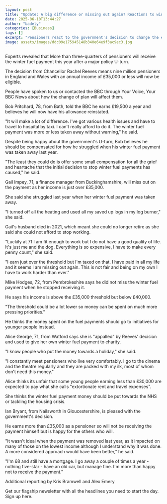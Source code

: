 ```yaml
---
layout: post
title: "Update: A big difference or missing out again? Reactions to winter fuel payment U-turn"
date: 2025-06-10T13:44:27
author: "badely"
categories: [Business]
tags: []
excerpt: "Pensioners react to the government's decision to change the eligibility rules for  winter fuel payments."
image: assets/images/ddc09e175945148b340e64e9f3ac9ec3.jpg
---
```


Experts revealed that More than three-quarters of pensioners will receive the winter fuel payment this year after a major policy U-turn.

The decision from Chancellor Rachel Reeves means nine million pensioners in England and Wales with an annual income of £35,000 or less will now be eligible.

People have spoken to us or contacted the BBC through Your Voice, Your BBC News about how the change of plan will affect them.

Bob Pritchard, 78, from Bath, told the BBC he earns £19,500 a year and believes he will now have his allowance reinstated.

"It will make a lot of difference. I've got various health issues and have to travel to hospital by taxi. I can't really afford to do it. The winter fuel payment was more or less taken away without warning," he said.

Despite being happy about the government's U-turn, Bob believes he should be compensated for how he struggled when his winter fuel payment was taken away last year.

"The least they could do is offer some small compensation for all the grief and heartache that the initial decision to stop winter fuel payments has caused," he said.

Gail Impey, 71, a finance manager from Buckinghamshire, will miss out on the payment as her income is just over £35,000.

She said she struggled last year when her winter fuel payment was taken away.

"I turned off all the heating and used all my saved up logs in my log burner," she said.

Gail's husband died in 2021, which meant she could no longer retire as she said she could not afford to stop working.

"Luckily at 71 I am fit enough to work but I do not have a good quality of life. It's just me and the dog. Everything is so expensive, I have to make every penny count," she said.

"I earn just over the threshold but I'm taxed on that. I have paid in all my life and it seems I am missing out again. This is not fair and being on my own I have to work harder than ever."

Mike Hodges, 72, from Pembrokeshire says he did not miss the winter fuel payment when he stopped receiving it.

He says his income is above the £35,000 threshold but below £40,000.

"The threshold could be a lot lower so money can be spent on much more pressing priorities."

He thinks the money spent on the fuel payments should go to initiatives for younger people instead.

Alice George, 71, from Watford says she is "appalled" by Reeves' decision and used to give her own winter fuel payment to charity.

"I know people who put the money towards a holiday," she said.

"I constantly meet pensioners who live very comfortably. I go to the cinema and the theatre regularly and they are packed with my ilk, most of whom don't need this money."

Alice thinks its unfair that some young people earning less than £30,000 are expected to pay what she calls "extortionate rent and travel expenses".

She thinks the winter fuel payment money should be put towards the NHS or tackling the housing crisis.

Ian Bryant, from Nailsworth in Gloucestershire, is pleased with the government's decision.

He earns more than £35,000 as a pensioner so will not be receiving the payment himself but is happy for the others who will.

"It wasn't ideal when the payment was removed last year, as it impacted on many of those on the lowest income although I understand why it was done. A more considered approach would have been better," he said.

"I'm 68 and still have a mortgage. I go away a couple of times a year - nothing five-star - have an old car, but manage fine. I'm more than happy not to receive the payment."

Additional reporting by Kris Bramwell and Alex Emery

Get our flagship newsletter with all the headlines you need to start the day. Sign up here.

